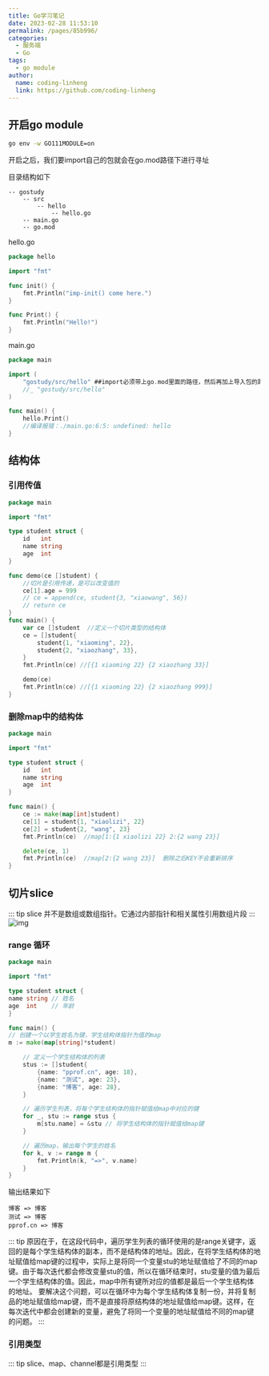 ```yaml
---
title: Go学习笔记
date: 2023-02-28 11:53:10
permalink: /pages/85b996/
categories:
  - 服务端
  - Go
tags:
  - go module
author: 
  name: coding-linheng
  link: https://github.com/coding-linheng
---
```


## 开启go module

```bash
go env -w GO111MODULE=on
```

开启之后，我们要import自己的包就会在go.mod路径下进行寻址

目录结构如下
```
-- gostudy
	-- src
		-- hello
			-- hello.go
	-- main.go
	-- go.mod
```
hello.go

```go
package hello

import "fmt"

func init() {
	fmt.Println("imp-init() come here.")
}

func Print() {
	fmt.Println("Hello!")
}
```

main.go
```go
package main

import (
	"gostudy/src/hello" ##import必须带上go.mod里面的路径，然后再加上导入包的路径
	//_ "gostudy/src/hello"
)

func main() {
	hello.Print()
	//编译报错：./main.go:6:5: undefined: hello
}

```


## 结构体

### 引用传值
```go
package main

import "fmt"

type student struct {
    id   int
    name string
    age  int
}

func demo(ce []student) {
    //切片是引用传递，是可以改变值的
    ce[1].age = 999
    // ce = append(ce, student{3, "xiaowang", 56})
    // return ce
}
func main() {
    var ce []student  //定义一个切片类型的结构体
    ce = []student{
        student{1, "xiaoming", 22},
        student{2, "xiaozhang", 33},
    }
    fmt.Println(ce) //[{1 xiaoming 22} {2 xiaozhang 33}]

    demo(ce)
    fmt.Println(ce) //[{1 xiaoming 22} {2 xiaozhang 999}]
}
```

### 删除map中的结构体
```go
package main

import "fmt"

type student struct {
    id   int
    name string
    age  int
}

func main() {
    ce := make(map[int]student)
    ce[1] = student{1, "xiaolizi", 22}
    ce[2] = student{2, "wang", 23}
    fmt.Println(ce)  //map[1:{1 xiaolizi 22} 2:{2 wang 23}]

    delete(ce, 1)
    fmt.Println(ce)  //map[2:{2 wang 23}]  删除之后KEY不会重新排序
}
```

## 切片slice

::: tip slice 并不是数组或数组指针。它通过内部指针和相关属性引用数组片段
:::
![img](/img/img.png)

### range 循环
```go
package main

import "fmt"

type student struct {
name string // 姓名
age  int    // 年龄
}

func main() {
// 创建一个以学生姓名为键，学生结构体指针为值的map
m := make(map[string]*student)

	// 定义一个学生结构体的列表
	stus := []student{
		{name: "pprof.cn", age: 18},
		{name: "测试", age: 23},
		{name: "博客", age: 28},
	}

	// 遍历学生列表，将每个学生结构体的指针赋值给map中对应的键
	for _, stu := range stus {
		m[stu.name] = &stu // 将学生结构体的指针赋值给map键
	}

	// 遍历map，输出每个学生的姓名
	for k, v := range m {
		fmt.Println(k, "=>", v.name)
	}
}
```
输出结果如下
```text
博客 => 博客
测试 => 博客
pprof.cn => 博客
```
::: tip
原因在于，在这段代码中，遍历学生列表的循环使用的是range关键字，返回的是每个学生结构体的副本，而不是结构体的地址。因此，在将学生结构体的地址赋值给map键的过程中，实际上是将同一个变量stu的地址赋值给了不同的map键。由于每次迭代都会修改变量stu的值，所以在循环结束时，stu变量的值为最后一个学生结构体的值。因此，map中所有键所对应的值都是最后一个学生结构体的地址。
要解决这个问题，可以在循环中为每个学生结构体复制一份，并将复制品的地址赋值给map键，而不是直接将原结构体的地址赋值给map键。这样，在每次迭代中都会创建新的变量，避免了将同一个变量的地址赋值给不同的map键的问题。
::: 


### 引用类型

::: tip
slice、map、channel都是引用类型
::: 






